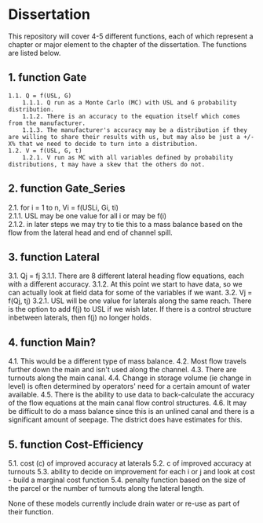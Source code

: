 # Dissertation

This repository will cover 4-5 different functions, each of which represent a chapter or major element to the chapter of the dissertation. The functions are listed below.

## 1. function Gate  
    1.1. Q = f(USL, G)  
        1.1.1. Q run as a Monte Carlo (MC) with USL and G probability distribution.  
        1.1.2. There is an accuracy to the equation itself which comes from the manufacturer.  
        1.1.3. The manufacturer's accuracy may be a distribution if they are willing to share their results with us, but may also be just a +/- X% that we need to decide to turn into a distribution.  
    1.2. V = f(USL, G, t)  
        1.2.1. V run as MC with all variables defined by probability distributions, t may have a skew that the others do not.  
  
## 2. function Gate_Series
  2.1. for i = 1 to n, Vi = f(USLi, Gi, ti)  
  2.1.1. USL may be one value for all i or may be f(i)  
  2.1.2. in later steps we may try to tie this to a mass balance based on the flow from the lateral head and end of channel spill.

## 3. function Lateral
  3.1. Qj = fj
    3.1.1. There are 8 different lateral heading flow equations, each with a different accuracy.
    3.1.2. At this point we start to have data, so we can actually look at field data for some of the variables if we want.
  3.2. Vj = f(Qj, tj)
    3.2.1. USL will be one value for laterals along the same reach. There is the option to add f(j) to USL if we wish later. 
          If there is a control structure inbetween laterals, then f(j) no longer holds.

## 4. function Main?
  4.1. This would be a different type of mass balance. 
  4.2. Most flow travels further down the main and isn't used along the channel.
  4.3. There are turnouts along the main canal.
  4.4. Change in storage volume (ie change in level) is often determined by operators' need for a certain amount of water           available.
  4.5. There is the ability to use data to back-calculate the accuracy of the flow equations at the main canal flow control         structures.
  4.6. It may be difficult to do a mass balance since this is an unlined canal and there is a significant amount of seepage.        The district does have estimates for this.

## 5. function Cost-Efficiency
  5.1. cost (c) of improved accuracy at laterals
  5.2. c of improved accuracy at turnouts
  5.3. ability to decide on improvement for each i or j and look at cost - build a marginal cost function
  5.4. penalty function based on the size of the parcel or the number of turnouts along the lateral length.
  
None of these models currently include drain water or re-use as part of their function.
